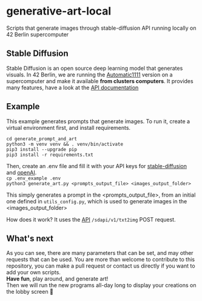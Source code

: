 # generative-art-local
Scripts that generate images through stable-diffusion API running locally on 42 Berlin supercomputer

## Stable Diffusion

Stable Diffusion is an open source deep learning model that generates visuals.
In 42 Berlin, we are running the [Automatic1111](https://github.com/AUTOMATIC1111/stable-diffusion-webui#readme) version on a supercomputer and make it available **from clusters computers**.
It provides many features, have a look at the [API documentation](http://10.11.250.225:7860/docs)

## Example

This example generates prompts that generate images.
To run it, create a virtual environment first, and install requirements.

`cd generate_prompt_and_art`  
`python3 -m venv venv && . venv/bin/activate`  
`pip3 install --upgrade pip`  
`pip3 install -r requirements.txt`  

Then, create an .env file and fill it with your API keys for [stable-diffusion](https://beta.dreamstudio.ai/membership?tab=apiKeys) and [openAI](https://platform.openai.com/account/api-keys).  
`cp .env_example .env`    
`python3 generate_art.py <prompts_output_file> <images_output_folder>`  

This simply generates a prompt in the <prompts_output_file>, from an initial one defined in `utils_config.py`, which is used to generate images in the <images_output_folder>

How does it work? It uses the [API](http://10.11.250.225:7860/docs) `/sdapi/v1/txt2img` POST request.

## What's next

As you can see, there are many parameters that can be set, and may other requests that can be used. You are more than welcome to contribute to this repository, you can make a pull request or contact us directly if you want to add your own scripts.  
**Have fun**, play around, and generate art!  
Then we will run the new programs all-day long to display your creations on the lobby screen :rainbow: